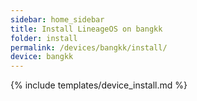 ```yaml
---
sidebar: home_sidebar
title: Install LineageOS on bangkk
folder: install
permalink: /devices/bangkk/install/
device: bangkk
---
```

{% include templates/device_install.md %}
